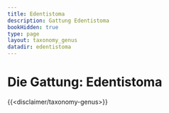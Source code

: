 ```yaml
---
title: Edentistoma
description: Gattung Edentistoma
bookHidden: true
type: page
layout: taxonomy_genus
datadir: edentistoma
---
```


# Die Gattung: Edentistoma
{{<disclaimer/taxonomy-genus>}}